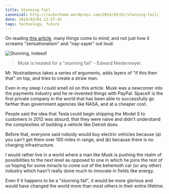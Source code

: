 ```yaml
---
title: Stunning Fail
canonical: http://rockerhome.wordpress.com/2014/03/01/stunning-fail/
date: 2014/03/01 12:27:43
tags: technology, future
---
```


On reading [this article](http://www.bloombergview.com/articles/2014-02-28/tesla-is-a-car-not-a-revolution), many things come to mind; and not just how it screams "sensationalism" and "nay-sayer" out loud.<span class="more"></span>

![Stunning, indeed!](/assets/images/posts/musk.jpg)

> Musk is headed for a "stunning fail" - Edward Niedermeyer.

Mr. Nostradamus takes a series of arguments, adds layers of "if this then that" on top, and tries to create a straw man.

Even in my sleep I could smell oil on this article. Musk was a newcomer into the payments industry and he re-invented things with PayPal. SpaceX is the first private company in the world that has been able to successfully go farther than government agencies like NASA, and at a cheaper cost.

People said the idea that Tesla could begin shipping the Model S to customers in 2012 was absurd, that they were naive and didn't understand the complexities of building a vehicle like Detroit does.

Before that, everyone said nobody would buy electric vehicles because (a) you can't get them over 100 miles in range, and (b) because there is no charging infrastructure.

I would rather live in a world where a man like Musk is pushing the realm of possibilities to the next level as opposed to one in which he joins the rest of us hoping for some miracle to come out of the behemoth car (or any other) industry which hasn't really done much to innovate in fields like energy.

Even if it happens to be a "stunning fail", it would be more glorious and would have changed the world more than most others in their entire lifetime.